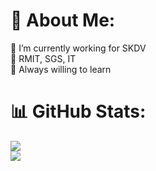 # 💫 About Me:
🔭 I’m currently working for SKDV<br>🏫 RMIT, SGS, IT<br>🌱 Always willing to learn
# 📊 GitHub Stats:
![](https://github-readme-streak-stats.herokuapp.com/?user=klenathan&theme=dark&hide_border=false)<br/>
![](https://github-readme-stats.vercel.app/api/top-langs/?username=klenathan&theme=dark&hide_border=false&include_all_commits=true&count_private=true&layout=compact)




